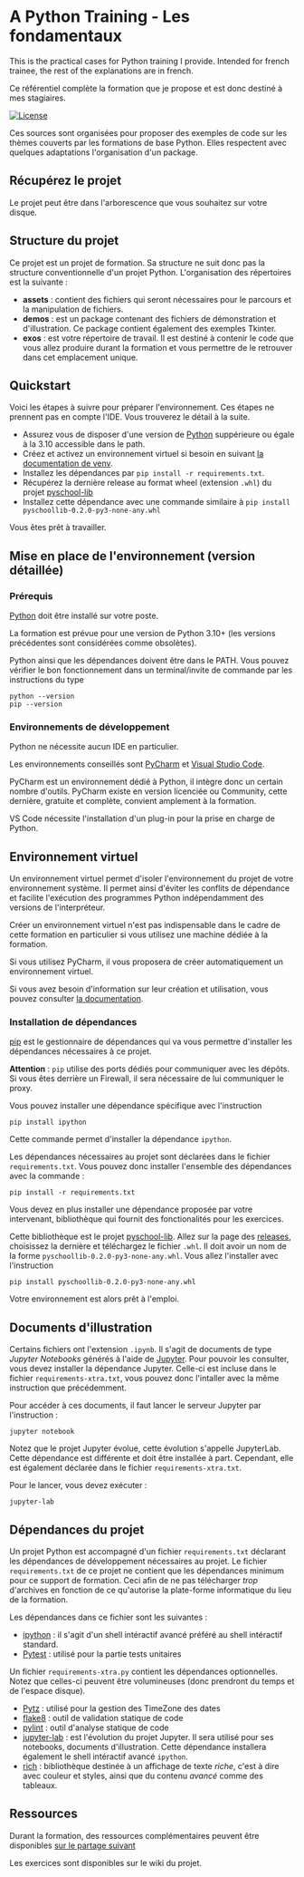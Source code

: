 # A Python Training - Les fondamentaux

This is the practical cases for Python training I provide. Intended for french trainee, the rest of the explanations
are in french.

Ce référentiel complète la formation que je propose et est donc destiné à mes stagiaires. 

[![License](https://img.shields.io/github/license/darko-itpro/training-python.svg?style=plastic)](https://github.com/darko-itpro/training-python/blob/master/LICENSE)

Ces sources sont organisées pour proposer des exemples de code sur les thèmes couverts par les formations de base
Python. Elles respectent avec quelques adaptations l'organisation d'un package.

## Récupérez le projet
Le projet peut être dans l'arborescence que vous souhaitez sur votre disque.

## Structure du projet
Ce projet est un projet de formation. Sa structure ne suit donc pas la
structure conventionnelle d'un projet Python. L'organisation des répertoires
est la suivante :
 * **assets** : contient des fichiers qui seront nécessaires pour le parcours 
 et la manipulation de fichiers.
 * **demos** : est un package contenant des fichiers de démonstration et
 d'illustration. Ce package contient également des exemples Tkinter.
 * **exos** : est votre répertoire de travail. Il est destiné à contenir le
 code que vous allez produire durant la formation et vous permettre de le
 retrouver dans cet emplacement unique.

## Quickstart
Voici les étapes à suivre pour préparer l'environnement. Ces étapes ne prennent pas en compte
l'IDE. Vous trouverez le détail à la suite.
- Assurez vous de disposer d'une version de [Python](https://www.python.org) suppérieure ou égale à
  la 3.10 accessible dans le path.
- Créez et activez un environnement virtuel si besoin en
  suivant [la documentation de venv](https://docs.python.org/fr/3/library/venv.html).
- Installez les dépendances par `pip install -r requirements.txt`.
- Récupérez la dernière release au format wheel (extension `.whl`) du 
  projet [pyschool-lib](https://github.com/darko-itpro/pyschool-lib/releases)
- Installez cette dépendance avec une commande similaire
  à `pip install pyschoollib-0.2.0-py3-none-any.whl`

Vous êtes prêt à travailler.

## Mise en place de l'environnement (version détaillée)
### Prérequis
[Python](https://www.python.org) doit être installé sur votre poste.

La formation est prévue pour une version de Python 3.10+ (les versions précédentes sont considérées
comme obsolètes).

Python ainsi que les dépendances doivent être dans le PATH. Vous pouvez vérifier le bon
fonctionnement dans un terminal/invite de commande par les instructions du type

```
python --version
pip --version
```

### Environnements de développement
Python ne nécessite aucun IDE en particulier.

Les environnements conseillés sont [PyCharm](https://www.jetbrains.com/fr-fr/pycharm/)
et [Visual Studio Code](https://code.visualstudio.com/).

PyCharm est un environnement dédié à Python, il intègre donc un certain nombre
d'outils. PyCharm existe en version licenciée ou Community, cette dernière,
gratuite et complète, convient amplement à la formation.

VS Code nécessite l'installation d'un plug-in pour la prise en charge de
Python.

## Environnement virtuel
Un environnement virtuel permet d'isoler l'environnement du projet de votre
environnement système. Il permet ainsi d'éviter les conflits de dépendance et
facilite l'exécution des programmes Python indépendamment des versions de
l'interpréteur.

Créer un environnement virtuel n'est pas indispensable dans le cadre de cette formation en
particulier si vous utilisez une machine dédiée à la formation.

Si vous utilisez PyCharm, il vous proposera de créer automatiquement un environnement virtuel.

Si vous avez besoin d'information sur leur création et utilisation, vous pouvez consulter
[la documentation](https://docs.python.org/fr/3/library/venv.html).

### Installation de dépendances
[pip](https://pypi.python.org/pypi/pip) est le gestionnaire de dépendances qui
va vous permettre d'installer les dépendances nécessaires à ce projet.

**Attention** : `pip` utilise des ports dédiés pour communiquer avec les
dépôts. Si vous êtes derrière un Firewall, il sera nécessaire de lui
communiquer le proxy.

Vous pouvez installer une dépendance spécifique avec l'instruction
```shell
pip install ipython
```

Cette commande permet d'installer la dépendance `ipython`.

Les dépendances nécessaires au projet sont déclarées dans le fichier
`requirements.txt`. Vous pouvez donc installer l'ensemble des dépendances avec
la commande :

```shell
pip install -r requirements.txt
```

Vous devez en plus installer une dépendance proposée par votre intervenant, bibliothèque qui
fournit des fonctionalités pour les exercices.

Cette bibliothèque est le projet [pyschool-lib](https://github.com/darko-itpro/pyschool-lib). Allez
sur la page des [releases](https://github.com/darko-itpro/pyschool-lib/releases), choisissez la
dernière et téléchargez le fichier `.whl`. Il doit avoir un nom de la
forme `pyschoollib-0.2.0-py3-none-any.whl`. Vous allez l'installer avec l'instruction

```shell
pip install pyschoollib-0.2.0-py3-none-any.whl
```

Votre environnement est alors prêt à l'emploi.
 
## Documents d'illustration

Certains fichiers ont l'extension `.ipynb`. Il s'agit de documents de type
*Jupyter Notebooks* générés à l'aide de [Jupyter](http://jupyter.org/). Pour
pouvoir les consulter, vous devez installer la dépendance Jupyter. Celle-ci est incluse dans
le fichier `requirements-xtra.txt`, vous pouvez donc l'intaller avec la même instruction que
précédemment.
 
Pour accéder à ces documents, il faut lancer le serveur Jupyter par
l'instruction :
```
jupyter notebook
```
Notez que le projet Jupyter évolue, cette évolution s'appelle JupyterLab. Cette dépendance est
différente et doit être installée à part. Cependant, elle est également déclarée dans le fichier
`requirements-xtra.txt`.

Pour le lancer, vous devez exécuter :
```
jupyter-lab
```

## Dépendances du projet
Un projet Python est accompagné d'un fichier `requirements.txt` déclarant les dépendances de
développement nécessaires au projet. Le fichier `requirements.txt` de ce projet ne contient que
les dépendances minimum pour ce support de formation. Ceci afin de ne pas télécharger _trop_
d'archives en fonction de ce qu'autorise la plate-forme informatique du lieu de la formation.

Les dépendances dans ce fichier sont les suivantes :
 * [ipython](https://jupyter.org/) : il s'agit d'un shell intéractif avancé préféré au shell
   intéractif standard.
 * [Pytest](https://docs.pytest.org/) : utilisé pour la partie tests unitaires

Un fichier `requirements-xtra.py` contient les dépendances optionnelles. Notez que celles-ci
peuvent être volumineuses (donc prendront du temps et de l'espace disque).
 * [Pytz](https://pypi.org/project/pytz/) : utilisé pour la gestion des TimeZone des dates
 * [flake8](https://flake8.pycqa.org/) : outil de validation statique de code
 * [pylint](https://pypi.org/project/pylint/) : outil d'analyse statique de code
 * [jupyter-lab](https://jupyter.org/) : est l'évolution du projet Jupyter. Il sera utilisé pour ses notebooks,
   documents d'illustration. Cette dépendance installera également le shell intéractif 
   avancé `ipython`.
 * [rich](https://rich.readthedocs.io/) : bibliothèque destinée à un affichage de texte _riche_,
   c'est à dire avec couleur et styles, ainsi que du contenu _avancé_ comme des tableaux.
 
## Ressources

Durant la formation, des ressources complémentaires peuvent être disponibles
[sur le partage suivant](https://bit.ly/3uh2MEQ)

Les exercices sont disponibles sur le wiki du projet.
